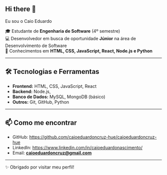 ## Hi there 👋

Eu sou o Caio Eduardo

🎓 Estudante de **Engenharia de Software** (4º semestre)  
💻 Desenvolvedor em busca de oportunidade **Júnior** na área de Desenvolvimento de Software  
🚀 Conhecimentos em **HTML, CSS, JavaScript, React, Node.js e Python**  

---

## 🛠️ Tecnologias e Ferramentas

- **Frontend:** HTML, CSS, JavaScript, React  
- **Backend:** Node.js,  
- **Banco de Dados:** MySQL, MongoDB (básico)  
- **Outros:** Git, GitHub, Python  

---

## 📫 Como me encontrar

- GitHub:  https://github.com/caioeduardoncruz-hue/caioeduardoncruz-hue
- LinkedIn:  https://www.linkedin.com/in/caioeduardonascimento/
- Email: **caioeduardoncruz@gmail.com**  

---
✨ Obrigado por visitar meu perfil!  
